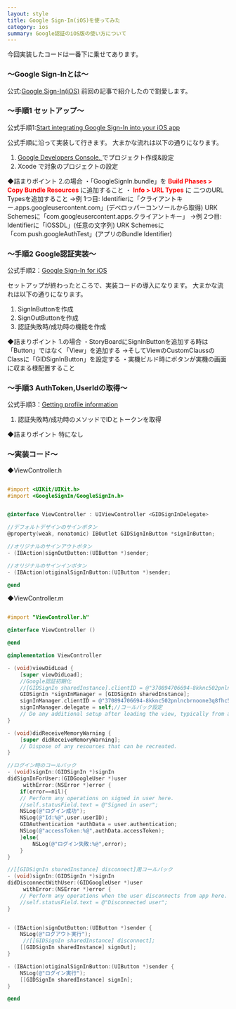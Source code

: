 ```yaml
---
layout: style
title: Google Sign-In(iOS)を使ってみた
category: ios
summary: Google認証のiOS版の使い方について
---
```


今回実装したコードは一番下に乗せてあります。

<h3> 〜Google Sign-Inとは〜 </h3>

公式:[Google Sign-In(iOS)](https://developers.google.com/identity/sign-in/ios/)
前回の記事で紹介したので割愛します。

<h3> 〜手順1 セットアップ〜 </h3>

公式手順1:[Start integrating Google Sign-In into your iOS app](https://developers.google.com/identity/sign-in/ios/getting-started)

公式手順に沿って実装して行きます。
大まかな流れは以下の通りになります。

1. [Google Developers Console. ](https://console.developers.google.com/project)でプロジェクト作成&設定
2. Xcode で対象のプロジェクトの設定

◆詰まりポイント
2.の場合
・「GoogleSignIn.bundle」を <span style="color:red">**Build Phases > Copy Bundle Resources**</span> に追加すること
・ <span style="color:red">**Info > URL Types**</span> に 二つのURL Typesを追加すること
→例 1つ目:
Identifierに「クライアントキー.apps.googleusercontent.com」(デベロッパーコンソールから取得)
URK Schemesに「com.googleusercontent.apps.クライアントキー」
→例 2つ目:
Identifierに「iOSSDL」(任意の文字列)
URK Schemesに「com.push.googleAuthTest」(アプリのBundle Identifier)

<h3> 〜手順2 Google認証実装〜 </h3>

公式手順2：[Google Sign-In for iOS](https://developers.google.com/identity/sign-in/ios/sign-in)

セットアップが終わったところで、実装コードの導入になります。
大まかな流れは以下の通りになります。

1. SignInButtonを作成
2. SignOutButtonを作成
3. 認証失敗時/成功時の機能を作成

◆詰まりポイント
1.の場合
・StoryBoardにSignInButtonを追加する時は「Button」ではなく「View」を追加する
→そしてViewのCustomClaussのClassに「GIDSignInButton」を設定する
・実機ビルド時にボタンが実機の画面に収まる様配置すること

<h3> 〜手順3 AuthToken,UserIdの取得〜 </h3>

公式手順3：[Getting profile information](https://developers.google.com/identity/sign-in/ios/people)


1. 認証失敗時/成功時のメソッドでIDとトークンを取得

◆詰まりポイント
特になし

<h3> 〜実装コード〜 </h3>

◆ViewController.h

``` objective-c

#import <UIKit/UIKit.h>
#import <GoogleSignIn/GoogleSignIn.h>


@interface ViewController : UIViewController <GIDSignInDelegate>

//デフォルトデザインのサインボタン
@property(weak, nonatomic) IBOutlet GIDSignInButton *signInButton;

//オリジナルのサインアウトボタン
- (IBAction)signOutButton:(UIButton *)sender;

//オリジナルのサインインボタン
- (IBAction)otiginalSignInButton:(UIButton *)sender;

@end


```

◆ViewController.m

``` objective-c

#import "ViewController.h"

@interface ViewController ()

@end

@implementation ViewController

- (void)viewDidLoad {
    [super viewDidLoad];
    //Google認証初期化
    //[GIDSignIn sharedInstance].clientID = @"370894706694-8kknc502pnlncbrnoone3q8fhc55vq66.apps.googleusercontent.com";
    GIDSignIn *signInManager = [GIDSignIn sharedInstance];
    signInManager.clientID = @"370894706694-8kknc502pnlncbrnoone3q8fhc55vq66.apps.googleusercontent.com";
    signInManager.delegate = self;//コールバック設定
    // Do any additional setup after loading the view, typically from a nib.
}

- (void)didReceiveMemoryWarning {
    [super didReceiveMemoryWarning];
    // Dispose of any resources that can be recreated.
}

//ログイン時のコールバック
- (void)signIn:(GIDSignIn *)signIn
didSignInForUser:(GIDGoogleUser *)user
     withError:(NSError *)error {
    if(error==nil){
    // Perform any operations on signed in user here.
    //self.statusField.text = @"Signed in user";
    NSLog(@"ログイン成功");
    NSLog(@"Id:%@",user.userID);
    GIDAuthentication *authData = user.authentication;
    NSLog(@"accessToken:%@",authData.accessToken);
    }else{
        NSLog(@"ログイン失敗:%@",error);
    }
}

//[[GIDSignIn sharedInstance] disconnect]用コールバック
- (void)signIn:(GIDSignIn *)signIn
didDisconnectWithUser:(GIDGoogleUser *)user
     withError:(NSError *)error {
    // Perform any operations when the user disconnects from app here.
    //self.statusField.text = @"Disconnected user";
}


- (IBAction)signOutButton:(UIButton *)sender {
    NSLog(@"ログアウト実行");
     //[[GIDSignIn sharedInstance] disconnect];
    [[GIDSignIn sharedInstance] signOut];
}

- (IBAction)otiginalSignInButton:(UIButton *)sender {
    NSLog(@"ログイン実行");
    [[GIDSignIn sharedInstance] signIn];
}

@end

```

